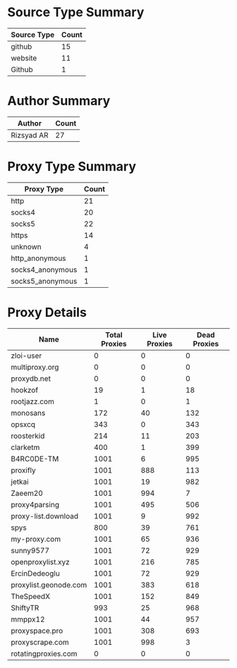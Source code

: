 # Source Type Summary

| Source Type | Count |
|-------------|-------|
| github | 15 |
| website | 11 |
| Github | 1 |


# Author Summary

| Author | Count |
|--------|-------|
| Rizsyad AR | 27 |


# Proxy Type Summary

| Proxy Type | Count |
|------------|-------|
| http | 21 |
| socks4 | 20 |
| socks5 | 22 |
| https | 14 |
| unknown | 4 |
| http_anonymous | 1 |
| socks4_anonymous | 1 |
| socks5_anonymous | 1 |


# Proxy Details

| Name | Total Proxies | Live Proxies | Dead Proxies |
|------|---------------|--------------|---------------|
| zloi-user | 0 | 0 | 0 |
| multiproxy.org | 0 | 0 | 0 |
| proxydb.net | 0 | 0 | 0 |
| hookzof | 19 | 1 | 18 |
| rootjazz.com | 1 | 0 | 1 |
| monosans | 172 | 40 | 132 |
| opsxcq | 343 | 0 | 343 |
| roosterkid | 214 | 11 | 203 |
| clarketm | 400 | 1 | 399 |
| B4RC0DE-TM | 1001 | 6 | 995 |
| proxifly | 1001 | 888 | 113 |
| jetkai | 1001 | 19 | 982 |
| Zaeem20 | 1001 | 994 | 7 |
| proxy4parsing | 1001 | 495 | 506 |
| proxy-list.download | 1001 | 9 | 992 |
| spys | 800 | 39 | 761 |
| my-proxy.com | 1001 | 65 | 936 |
| sunny9577 | 1001 | 72 | 929 |
| openproxylist.xyz | 1001 | 216 | 785 |
| ErcinDedeoglu | 1001 | 72 | 929 |
| proxylist.geonode.com | 1001 | 383 | 618 |
| TheSpeedX | 1001 | 152 | 849 |
| ShiftyTR | 993 | 25 | 968 |
| mmppx12 | 1001 | 44 | 957 |
| proxyspace.pro | 1001 | 308 | 693 |
| proxyscrape.com | 1001 | 998 | 3 |
| rotatingproxies.com | 0 | 0 | 0 |

